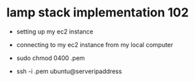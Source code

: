 # lamp stack implementation 102

* setting up my ec2 instance




* connecting to my ec2 instance from my local computer



* sudo chmod 0400 <filename>.pem
* ssh -i <filename>.pem ubuntu@serveripaddress